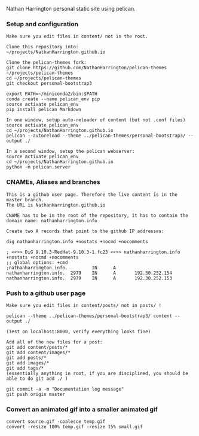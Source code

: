 Nathan Harrington personal static site using pelican.

### Setup and configuration

    Make sure you edit files in content/ not in the root.

    Clone this repository into:
    ~/projects/NathanHarrington.github.io
    
    Clone the pelican-themes fork:
    git clone https://github.com/NathanHarrington/pelican-themes ~/projects/pelican-themes
    cd ~/projects/pelican-themes
    git checkout personal-bootstrap3

    export PATH=~/miniconda2/bin:$PATH
    conda create --name pelican_env pip
    source activate pelican_env
    pip install pelican Markdown
    
    In one window, setup auto-reloader of content (but not .conf files)
    source activate pelican_env
    cd ~/projects/NathanHarrington.github.io
    pelican --autoreload --theme ../pelican-themes/personal-bootstrap3/ --output ./
    
    In a second window, setup the pelican webserver:
    source activate pelican_env
    cd ~/projects/NathanHarrington.github.io
    python -m pelican.server


### CNAMEs, Aliases and branches

    This is a github user page. Therefore the live content is in the master branch.
    The URL is NathanHarrington.github.io

    CNAME has to be in the root of the repository, it has to contain the
    domain name: nathanharrington.info

    Create two A records that point to the github IP addresses:
    
    dig nathanharrington.info +nostats +nocmd +nocomments

    ; <<>> DiG 9.10.3-RedHat-9.10.3-1.fc23 <<>> nathanharrington.info
    +nostats +nocmd +nocomments
    ;; global options: +cmd
    ;nathanharrington.info.         IN      A
    nathanharrington.info.  2979    IN      A       192.30.252.154
    nathanharrington.info.  2979    IN      A       192.30.252.153


### Push to a github user page

    Make sure you edit files in content/posts/ not in posts/ !

    pelican --theme ../pelican-themes/personal-bootstrap3/ content --output ./

    (Test on localhost:8000, verify everything looks fine)

    Add all of the new files for a post:
    git add content/posts/*
    git add content/images/*
    git add posts/*
    git add images/* 
    git add tags/* 
    (essentially anything in root, if you are disciplined, you should be
    able to do git add ./ )

    git commit -a -m "Documentation log message"
    git push origin master


### Convert an animated gif into a smaller animated gif

    convert source.gif -coalesce temp.gif
    convert -resize 100% temp.gif -resize 15% small.gif
